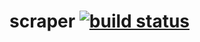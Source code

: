 scraper [![build status](https://travis-ci.org/karun012/scraper.png)](https://travis-ci.org/karun012/scraper)
=======
